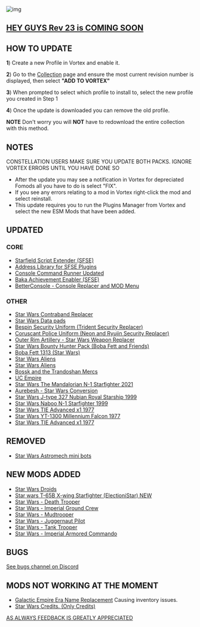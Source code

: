 ![img](https://s12.gifyu.com/images/SoH8R.png)

## [HEY GUYS Rev 23 is COMING SOON](https://)

## HOW TO UPDATE

**1**) Create a new Profile in Vortex and enable it.

**2**) Go to the [Collection](https://next.nexusmods.com/starfield/collections/npk3lv?utm_source=copy\&utm_medium=social\&utm_campaign=share_collection) page and ensure the most current revision number is displayed, then select **"ADD TO VORTEX"**

**3**) When prompted to select which profile to install to, select the new profile you created in Step 1

**4**) Once the update is downloaded you can remove the old profile.

**NOTE** Don't worry you will **NOT** have to redownload the entire collection with this method.

## NOTES

CONSTELLATION USERS MAKE SURE YOU UPDATE BOTH PACKS. IGNORE VORTEX ERRORS UNTIL YOU HAVE DONE SO

- After the update you may see a notification in Vortex for depreciated Fomods all you have to do is select "FIX".
- If you see any errors relating to a mod in Vortex right-click the mod and select reinstall.
- This update requires you to run the Plugins Manager from Vortex and select the new ESM Mods that have been added.

## UPDATED

### CORE
- [Starfield Script Extender (SFSE)](https://www.nexusmods.com/starfield/mods/106)
- [Address Library for SFSE Plugins](https://www.nexusmods.com/starfield/mods/3256)
- [Console Command Runner Updated](https://www.nexusmods.com/starfield/mods/7318)
- [Baka Achievement Enabler (SFSE)](https://www.nexusmods.com/starfield/mods/658)
- [BetterConsole - Console Replacer and MOD Menu](https://www.nexusmods.com/starfield/mods/3683?tab=description)

### OTHER
- [Star Wars Contraband Replacer](https://www.nexusmods.com/starfield/mods/7855?tab=description)
- [Star Wars Data pads](https://www.nexusmods.com/starfield/mods/6844)
- [Bespin Security Uniform (Trident Security Replacer)](https://www.nexusmods.com/starfield/mods/9325)
- [Coruscant Police Uniform (Neon and Ryujin Security Replacer)](https://www.nexusmods.com/starfield/mods/9313)
- [Outer Rim Artillery - Star Wars Weapon Replacer](https://www.nexusmods.com/starfield/mods/8903)
- [Star Wars Bounty Hunter Pack (Boba Fett and Friends)](https://www.nexusmods.com/starfield/mods/9147)
- [Boba Fett 1313 (Star Wars)](https://www.nexusmods.com/starfield/mods/9193)
- [Star Wars Aliens](https://www.nexusmods.com/starfield/mods/8518?tab=description)
- [Star Wars Aliens](https://www.nexusmods.com/starfield/mods/8518)
- [Bossk and the Trandoshan Mercs](https://www.nexusmods.com/starfield/mods/8852)
- [UC Empire](https://www.nexusmods.com/starfield/mods/7223)
- [Star Wars The Mandalorian N-1 Starfighter 2021](https://www.nexusmods.com/starfield/mods/9232?tab=description)
- [Aurebesh - Star Wars Conversion](https://www.nexusmods.com/starfield/mods/6032)
- [Star Wars J-type 327 Nubian Royal Starship 1999](https://www.nexusmods.com/starfield/mods/8914?tab=description)
- [Star Wars Naboo N-1 Starfighter 1999](https://www.nexusmods.com/starfield/mods/9063?tab=description)
- [Star Wars TIE Advanced x1 1977](https://www.nexusmods.com/starfield/mods/9399?tab=description)
- [Star Wars YT-1300 Millennium Falcon 1977](https://www.nexusmods.com/starfield/mods/8703?tab=description)
- [Star Wars TIE Advanced x1 1977](https://www.nexusmods.com/starfield/mods/9399)

## REMOVED
- [Star Wars Astromech mini bots](https://www.nexusmods.com/starfield/mods/5056)

## NEW MODS ADDED
- [Star Wars Droids](https://www.nexusmods.com/starfield/mods/11302?tab=description)
- [Star wars T-65B X-wing Starfighter (ElectioniStar) NEW](https://www.nexusmods.com/starfield/mods/11303?tab=description)
- [Star Wars - Death Trooper](https://www.nexusmods.com/starfield/mods/10864?tab=description)
- [Star Wars - Imperial Ground Crew](https://www.nexusmods.com/starfield/mods/10817?tab=description)
- [Star Wars - Mudtrooper](https://www.nexusmods.com/starfield/mods/10765?tab=description)
- [Star Wars - Juggernaut Pilot](https://www.nexusmods.com/starfield/mods/10674?tab=description)
- [Star Wars - Tank Trooper](https://www.nexusmods.com/starfield/mods/10598?tab=description)
- [Star Wars - Imperial Armored Commando](https://www.nexusmods.com/starfield/mods/11314?tab=description)

## BUGS

[See bugs channel on Discord](https://discord.gg/xZNztPjA2u)

## MODS NOT WORKING AT THE MOMENT

- [Galactic Empire Era Name Replacement](https://www.nexusmods.com/starfield/mods/2307) Causing inventory issues.
- [Star Wars Credits. (Only Credits)](https://www.nexusmods.com/starfield/mods/5023?tab=description)

[AS ALWAYS FEEDBACK IS GREATLY APPRECIATED](https://)
